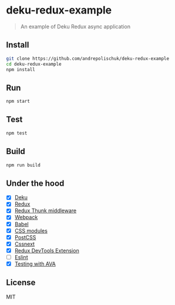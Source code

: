 # deku-redux-example

> An example of Deku Redux async application

## Install

```sh
git clone https://github.com/andrepolischuk/deku-redux-example
cd deku-redux-example
npm install
```

## Run

```sh
npm start
```

## Test

```sh
npm test
```

## Build

```sh
npm run build
```

## Under the hood

* [x] [Deku](https://github.com/dekujs/deku)
* [x] [Redux](https://github.com/reactjs/redux)
* [x] [Redux Thunk middleware](https://github.com/gaearon/redux-thunk)
* [x] [Webpack](https://github.com/webpack/webpack)
* [x] [Babel](https://github.com/babel/babel)
* [x] [CSS modules](https://github.com/css-modules/css-modules)
* [x] [PostCSS](https://github.com/postcss/postcss)
* [x] [Cssnext](https://github.com/MoOx/postcss-cssnext)
* [x] [Redux DevTools Extension](https://github.com/zalmoxisus/redux-devtools-extension)
* [ ] [Eslint](https://github.com/eslint/eslint)
* [x] [Testing with AVA](https://github.com/sindresorhus/ava)

## License

MIT
